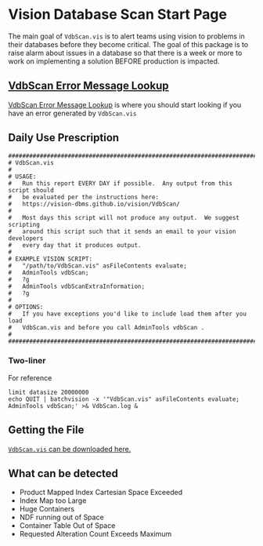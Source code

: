 ---
---

# Vision Database Scan Start Page

The main goal of `VdbScan.vis` is to alert teams using vision to problems in their databases before they become critical. The goal of this package is to raise alarm about issues in a database so that there is a week or more to work on implementing a solution BEFORE production is impacted.

## [VdbScan Error Message Lookup](VdbScan-error-message-lookup.html)

[VdbScan Error Message Lookup](VdbScan-error-message-lookup.html) is where you should start looking if you have an error generated by `VdbScan.vis`

## Daily Use Prescription

```
################################################################################
# VdbScan.vis
#
# USAGE:
#   Run this report EVERY DAY if possible.  Any output from this script should
#   be evaluated per the instructions here:
#   https://vision-dbms.github.io/vision/VdbScan/
#
#   Most days this script will not produce any output.  We suggest scripting
#   around this script such that it sends an email to your vision developers
#   every day that it produces output.
#
# EXAMPLE VISION SCRIPT:
#   "/path/to/VdbScan.vis" asFileContents evaluate;
#   AdminTools vdbScan;
#   ?g
#   AdminTools vdbScanExtraInformation;
#   ?g
#
# OPTIONS:
#   If you have exceptions you'd like to include load them after you load
#   VdbScan.vis and before you call AdminTools vdbScan .
#
################################################################################
```

### Two-liner

For reference

```
limit datasize 20000000
echo QUIT | batchvision -x '"VdbScan.vis" asFileContents evaluate; AdminTools vdbScan;' >& VdbScan.log &
```

## Getting the File

[`VdbScan.vis` can be downloaded here.](https://github.com/vision-dbms/vision/blob/master/application/localvision/bootstrap/protocol/utilities/VdbScan.vis)

## What can be detected

* Product Mapped Index Cartesian Space Exceeded
* Index Map too Large
* Huge Containers
* NDF running out of Space
* Container Table Out of Space
* Requested Alteration Count Exceeds Maximum
